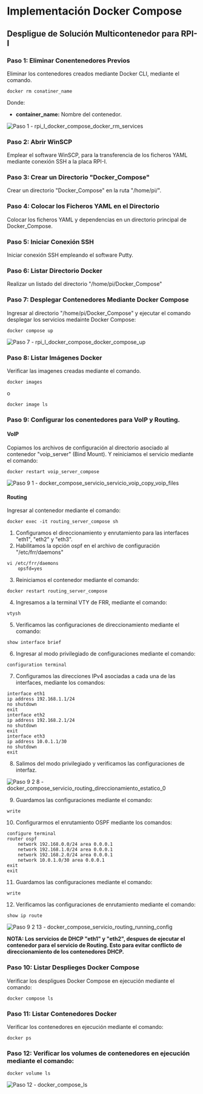 # Implementación Docker Compose

## Despligue de Solución Multicontenedor para RPI-I
### Paso 1: Eliminar Conentenedores Previos
Eliminar los contenedores creados mediante Docker CLI, mediante el comando.

```shell
docker rm conatiner_name
```
Donde:
- **container_name:** Nombre del contenedor.

![Paso 1 - rpi_I_docker_compose_docker_rm_services](https://github.com/AndresYE/Network_Service_on_Containers/assets/113482367/31f19dc3-28d5-4394-9a97-cf1853c29a56)


### Paso 2: Abrir WinSCP
Emplear el software WinSCP, para la transferencia de los ficheros YAML mediante conexión SSH a la placa RPI-I.
### Paso 3: Crear un Directorio "Docker_Compose"
Crear un directorio "Docker_Compose" en la ruta "/home/pi/".
### Paso 4: Colocar los Ficheros YAML en el Directorio
Colocar los ficheros YAML y dependencias en un directorio principal de Docker_Compose.
### Paso 5: Iniciar Conexión SSH
Iniciar conexión SSH empleando el software Putty.
### Paso 6: Listar Directorio Docker
Realizar un listado del directorio "/home/pi/Docker_Compose"
### Paso 7: Desplegar Contenedores Mediante Docker Compose
Ingresar al directorio "/home/pi/Docker_Compose" y ejecutar el comando desplegar los servicios medainte Docker Compose:

```shell
docker compose up
```

![Paso 7 - rpi_I_docker_compose_docker_compose_up](https://github.com/AndresYE/Network_Service_on_Containers/assets/113482367/c0de5903-2ba5-44ab-899f-deea0550b410)


### Paso 8: Listar Imágenes Docker
Verificar las imagenes creadas mediante el comando.

```shell
docker images
```
o
```shell
docker image ls
```

### Paso 9: Configurar los conentedores para VoIP y Routing.

#### VoIP
Copiamos los archivos de configuración al directorio asociado al contenedor "voip_server" (Bind Mount).
Y reiniciamos el servicio mediante el comando:

```shell
docker restart voip_server_compose
```

![Paso 9 1 - docker_compose_servicio_servicio_voip_copy_voip_files](https://github.com/AndresYE/Network_Service_on_Containers/assets/113482367/cae608d2-8968-4d61-abda-eb8ffa924c25)


#### Routing
Ingresar al contenedor mediante el comando:
```shell
docker exec -it routing_server_compose sh
```

1. Configuramos el direccionamiento y enrutamiento para las interfaces "eth1", "eth2" y "eth3".
2. Habilitamos la opción ospf en el archivo de configuración "/etc/frr/daemons"

```shell
vi /etc/frr/daemons
	opsfd=yes
```
3. Reiniciamos el contenedor mediante el comando:

```shell
docker restart routing_server_compose
```

4. Ingresamos a la terminal VTY de FRR, mediante el comando:

```shell
vtysh
```

5. Verificamos las configuraciones de direccionamiento mediante el comando:

```shell
show interface brief
```

6. Ingresar al modo privilegiado de configuraciones mediante el comando:

```shell
configuration terminal
```

7. Configuramos las direcciones IPv4 asociadas a cada una de las interfaces, mediante los comandos:

```shell
interface eth1
ip address 192.168.1.1/24
no shutdown
exit
interface eth2
ip address 192.168.2.1/24
no shutdown
exit
interface eth3
ip address 10.0.1.1/30 
no shutdown
exit
```

8. Salimos del modo privilegiado y verificamos las configuraciones de interfaz.

![Paso 9 2 8 - docker_compose_servicio_routing_direccionamiento_estatico_0](https://github.com/AndresYE/Network_Service_on_Containers/assets/113482367/79abc3bf-d12a-4909-9e17-635858100286)

9. Guardamos las configuraciones mediante el comando:

```shell
write
```

10. Configurarmos el enrutamiento OSPF mediante los comandos:

```shell
configure terminal
router ospf
	network 192.168.0.0/24 area 0.0.0.1
	network 192.168.1.0/24 area 0.0.0.1
	network 192.168.2.0/24 area 0.0.0.1
	network 10.0.1.0/30 area 0.0.0.1
exit
exit
```

11. Guardamos las configuraciones mediante el comando:

```shell
write
```

12. Verificamos las configuraciones de enrutamiento mediante el comando:

```shell
show ip route
```

![Paso 9 2 13 - docker_compose_servicio_routing_running_config](https://github.com/AndresYE/Network_Service_on_Containers/assets/113482367/91a9405f-76ab-4bc7-97bd-e9d7cc57b369)


**NOTA: Los servicios de DHCP "eth1" y "eth2", despues de ejecutar el contenedor para el servicio de Routing. Esto para evitar conflicto de direccionamiento de los contenedores DHCP.**
### Paso 10: Listar Desplieges Docker Compose
Verificar los despligues Docker Compose en ejecución mediante el comando:

```shell
docker compose ls
```

### Paso 11: Listar Contenedores Docker
Verificar los contenedores en ejecución mediante el comando:

```shell
docker ps
```
### Paso 12:  Verificar los volumes de contenedores en ejecución mediante el comando:

```shell
docker volume ls
```

![Paso 12 - docker_compose_ls](https://github.com/AndresYE/Network_Service_on_Containers/assets/113482367/faa4559c-58d9-48ef-8e2d-678eb108f3ab)
